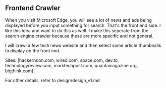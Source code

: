 ## Frontend Crawler

When you visit Microsoft Edge, you will see a lot of news and ads being displayed before you input something for search. That's the front end side. I like this idea and want to do this as well. I make this seperate from the search engine crawler because these are more specific and not general.

I will crawl a few tech news website and then select some article thumbnails to display on the front end.

Sites: [hackernoon.com, wired.com, space.com, dev.to, technologyreview.com, marktechpost.com, quantamagazine.org, bigthink.com]

For other details, refer to design/design_v1.md
